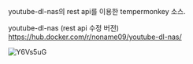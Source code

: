 youtube-dl-nas의 rest api를 이용한 tempermonkey 소스. 

youtube-dl-nas (rest api 수정 버전) 
https://hub.docker.com/r/noname09/youtube-dl-nas/





![Y6Vs5uG](https://user-images.githubusercontent.com/48664297/54862517-99ead480-4d7f-11e9-9888-3726496a4e01.png)
